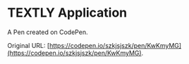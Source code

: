 # TEXTLY Application

A Pen created on CodePen.

Original URL: [https://codepen.io/szkjsjszk/pen/KwKmyMG](https://codepen.io/szkjsjszk/pen/KwKmyMG).

